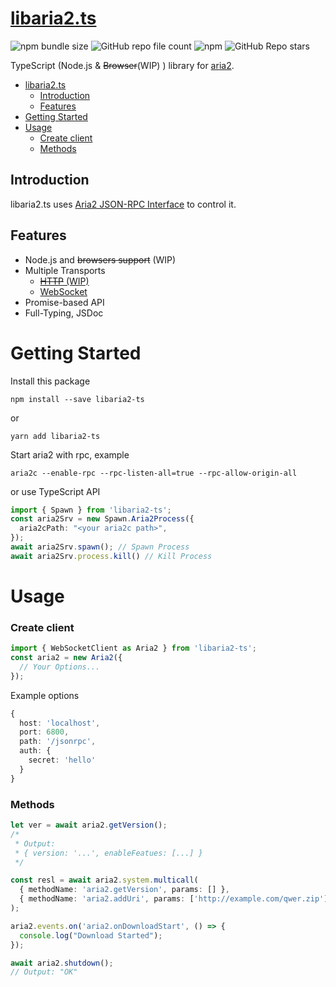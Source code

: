 # [libaria2.ts](https://www.npmjs.com/package/libaria2-ts)
![npm bundle size](https://img.shields.io/bundlephobia/min/libaria2-ts?label=size&style=for-the-badge)
![GitHub repo file count](https://img.shields.io/github/directory-file-count/im-oxygen/libaria2-ts?style=for-the-badge)
![npm](https://img.shields.io/npm/dm/libaria2-ts?style=for-the-badge)
![GitHub Repo stars](https://img.shields.io/github/stars/im-oxygen/libaria2-ts?style=for-the-badge)


TypeScript (Node.js & ~~Browser~~(WIP) ) library for [aria2](https://aria2.github.io/).

- [libaria2.ts](#libaria2ts)
  - [Introduction](#introduction)
  - [Features](#features)
- [Getting Started](#getting-started)
- [Usage](#usage)
    - [Create client](#create-client)
    - [Methods](#methods)

## Introduction
libaria2.ts uses [Aria2 JSON-RPC Interface](https://aria2.github.io/manual/en/html/aria2c.html#rpc-interface) to control it.

## Features
- Node.js and ~~browsers support~~ (WIP)
- Multiple Transports
  - [~~HTTP~~ (WIP)](https://aria2.github.io/manual/en/html/aria2c.html#rpc-interface)
  - [WebSocket](https://aria2.github.io/manual/en/html/aria2c.html#json-rpc-over-websocket)
- Promise-based API
- Full-Typing, JSDoc

# Getting Started
Install this package
```
npm install --save libaria2-ts
```
or
```
yarn add libaria2-ts
```



Start aria2 with rpc, example
```
aria2c --enable-rpc --rpc-listen-all=true --rpc-allow-origin-all
```
or use TypeScript API
```ts
import { Spawn } from 'libaria2-ts';
const aria2Srv = new Spawn.Aria2Process({
  aria2cPath: "<your aria2c path>",
});
await aria2Srv.spawn(); // Spawn Process
await aria2Srv.process.kill() // Kill Process
```

# Usage

### Create client
```ts
import { WebSocketClient as Aria2 } from 'libaria2-ts';
const aria2 = new Aria2({
  // Your Options...
});
```

Example options
```ts
{
  host: 'localhost',
  port: 6800,
  path: '/jsonrpc',
  auth: {
    secret: 'hello'
  }
}
```

### Methods
```ts
let ver = await aria2.getVersion();
/*
 * Output:
 * { version: '...', enableFeatues: [...] }
 */

const resl = await aria2.system.multicall(
  { methodName: 'aria2.getVersion', params: [] },
  { methodName: 'aria2.addUri', params: ['http://example.com/qwer.zip'] }
);

aria2.events.on('aria2.onDownloadStart', () => {
  console.log("Download Started");
});

await aria2.shutdown();
// Output: "OK"

```